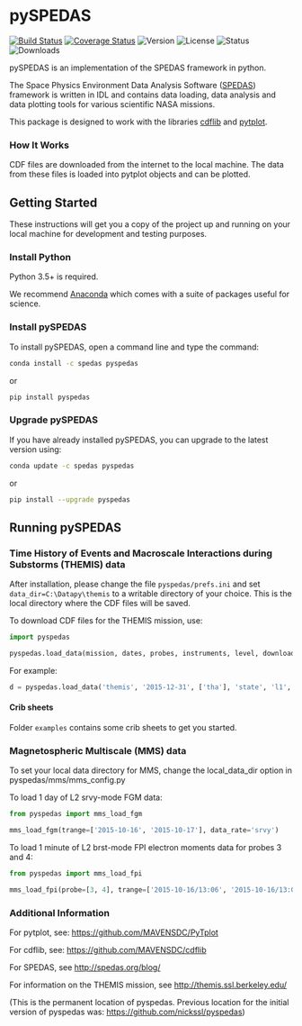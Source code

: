 
# pySPEDAS
[![Build Status](https://travis-ci.com/spedas/pyspedas.svg?branch=master)](https://travis-ci.com/spedas/pyspedas)
[![Coverage Status](https://coveralls.io/repos/github/spedas/pyspedas/badge.svg)](https://coveralls.io/github/spedas/pyspedas)
![Version](https://img.shields.io/pypi/v/pyspedas.svg)
![License](https://img.shields.io/pypi/l/pyspedas.svg)
![Status](https://img.shields.io/pypi/status/pyspedas.svg)
![Downloads](https://img.shields.io/pypi/dm/pyspedas.svg)

pySPEDAS is an implementation of the SPEDAS framework in python. 

The Space Physics Environment Data Analysis Software ([SPEDAS](http://spedas.org/wiki)) framework is written in IDL and contains data loading, data analysis and data plotting tools for various scientific NASA missions.   

This package is designed to work with the libraries [cdflib](https://github.com/MAVENSDC/cdflib) and [pytplot](https://github.com/MAVENSDC/PyTplot).

### How It Works

CDF files are downloaded from the internet to the local machine. 
The data from these files is loaded into pytplot objects and can be plotted. 

## Getting Started

These instructions will get you a copy of the project up and running on your local machine for development and testing purposes.

### Install Python

Python 3.5+ is required.  

We recommend [Anaconda](https://www.continuum.io/downloads/) which comes with a suite of packages useful for science. 

### Install pySPEDAS

To install pySPEDAS, open a command line and type the command:

```bash
conda install -c spedas pyspedas
```

or 

```bash
pip install pyspedas
```

### Upgrade pySPEDAS

If you have already installed pySPEDAS, you can upgrade to the latest version using:

```bash
conda update -c spedas pyspedas
```

or 

```bash
pip install --upgrade pyspedas
```

## Running pySPEDAS

### Time History of Events and Macroscale Interactions during Substorms (THEMIS) data
After installation, please change the file `pyspedas/prefs.ini` and set `data_dir=C:\Datapy\themis` to a writable directory of your choice. This is the local directory where the CDF files will be saved. 

To download CDF files for the THEMIS mission, use: 

```python
import pyspedas

pyspedas.load_data(mission, dates, probes, instruments, level, downloadonly)

```
For example: 

```python
d = pyspedas.load_data('themis', '2015-12-31', ['tha'], 'state', 'l1', False)
```

#### Crib sheets

Folder `examples` contains some crib sheets to get you started. 

### Magnetospheric Multiscale (MMS) data
To set your local data directory for MMS, change the local_data_dir option in pyspedas/mms/mms_config.py

To load 1 day of L2 srvy-mode FGM data:
```python
from pyspedas import mms_load_fgm

mms_load_fgm(trange=['2015-10-16', '2015-10-17'], data_rate='srvy')
```

To load 1 minute of L2 brst-mode FPI electron moments data for probes 3 and 4:
```python
from pyspedas import mms_load_fpi

mms_load_fpi(probe=[3, 4], trange=['2015-10-16/13:06', '2015-10-16/13:07'], data_rate='brst', datatype='des-moms')
```

### Additional Information

For pytplot, see: https://github.com/MAVENSDC/PyTplot

For cdflib, see: https://github.com/MAVENSDC/cdflib

For SPEDAS, see http://spedas.org/blog/

For information on the THEMIS mission, see http://themis.ssl.berkeley.edu/ 

(This is the permanent location of pyspedas. Previous location for the initial version of pyspedas was: https://github.com/nickssl/pyspedas)


